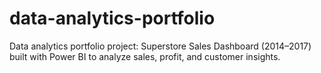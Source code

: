 # data-analytics-portfolio
Data analytics portfolio project: Superstore Sales Dashboard (2014–2017) built with Power BI to analyze sales, profit, and customer insights.
